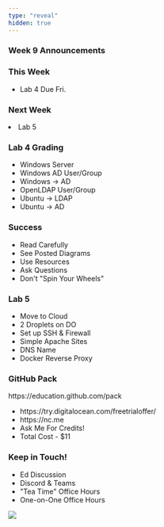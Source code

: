 ```yaml
---
type: "reveal"
hidden: true
---
```


<section>
	<h3>Week 9 Announcements</h3>
</section>
<section>
	<h3>This Week</h3>
	<ul>
		<li>Lab 4 Due Fri.</li>
	</ul>
	<h3>Next Week</h3>
		<li>Lab 5</li>
	</ul>
</section>
<section>
	<h3>Lab 4 Grading</h3>
	<ul>
		<li>Windows Server</li>
		<li>Windows AD User/Group</li>
		<li>Windows -> AD</li>
		<li>OpenLDAP User/Group</li>
		<li>Ubuntu -> LDAP</li>
		<li>Ubuntu -> AD</li>
	</ul>
</section>
<section>
	<h3>Success</h3>
	<ul>
		<li>Read Carefully</li>
		<li>See Posted Diagrams</li>
		<li>Use Resources</li>
		<li>Ask Questions</li>
		<li>Don't "Spin Your Wheels"</li>
	</ul>
</section>
<section>
	<h3>Lab 5</h3>
	<ul>
	  <li>Move to Cloud</li>
	  <li>2 Droplets on DO</li>
	  <li>Set up SSH & Firewall</li>
	  <li>Simple Apache Sites</li>
	  <li>DNS Name</li>
	  <li>Docker Reverse Proxy</li>
	</ul>
</section>
<section>
	<h3>GitHub Pack</h3>
	<p>https://education.github.com/pack</p>
	<ul>
		<li>https://try.digitalocean.com/freetrialoffer/</li>
		<li>https://nc.me</li>
		<li>Ask Me For Credits!</li>
		<li>Total Cost - $11</li>
	</ul>
</section>
<section>
	<h3>Keep in Touch!</h3>
	<ul>
	  <li>Ed Discussion</li>
	  <li>Discord & Teams</li>
	  <li>"Tea Time" Office Hours</li>
	  <li>One-on-One Office Hours</li>
	</ul>
</section>
<section>
  <img class="stretch" src="https://imgs.xkcd.com/comics/the_cloud.png">
</section>